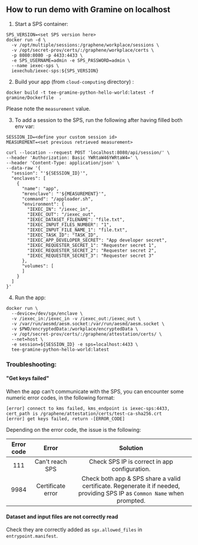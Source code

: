 ## How to run demo with Gramine on localhost

1. Start a SPS container:
```shell
SPS_VERSION=<set SPS version here>
docker run -d \
  -v /opt/multiple/sessions:/graphene/workplace/sessions \
  -v /opt/secret-prov/certs/:/graphene/workplace/certs \
  -p 8080:8080 -p 4433:4433 \
  -e SPS_USERNAME=admin -e SPS_PASSWORD=admin \
  --name iexec-sps \
  iexechub/iexec-sps:${SPS_VERSION}
```


2. Build your app (from `cloud-computing` directory) :
```shell
docker build -t tee-gramine-python-hello-world:latest -f gramine/Dockerfile  .
```
Please note the `measurement` value.


3. To add a session to the SPS, run the following after having filled both env var:
```shell
SESSION_ID=<define your custom session id>
MEASUREMENT=<set previous retrieved measurement>

curl --location --request POST 'localhost:8080/api/session/' \
--header 'Authorization: Basic YWRtaW46YWRtaW4=' \
--header 'Content-Type: application/json' \
--data-raw '{
  "session": "'${SESSION_ID}'",
  "enclaves": [
    {
      "name": "app",
      "mrenclave": "'${MEASUREMENT}'",
      "command": "/apploader.sh",
      "environment": {
        "IEXEC_IN": "/iexec_in",
        "IEXEC_OUT": "/iexec_out",
        "IEXEC_DATASET_FILENAME": "file.txt",
        "IEXEC_INPUT_FILES_NUMBER": "1",
        "IEXEC_INPUT_FILE_NAME_1": "file.txt",
        "IEXEC_TASK_ID": "TASK_ID",
        "IEXEC_APP_DEVELOPER_SECRET": "App developer secret",
        "IEXEC_REQUESTER_SECRET_1": "Requester secret 1",
        "IEXEC_REQUESTER_SECRET_2": "Requester secret 2",
        "IEXEC_REQUESTER_SECRET_3": "Requester secret 3"
      },
      "volumes": [
      ]
    }
  ]
}'
```


4. Run the app:
```shell
docker run \
  --device=/dev/sgx/enclave \
  -v /iexec_in:/iexec_in -v /iexec_out:/iexec_out \
  -v /var/run/aesmd/aesm.socket:/var/run/aesmd/aesm.socket \
  -v $PWD/encryptedData:/workplace/encryptedData \
  -v /opt/secret-prov/certs/:/graphene/attestation/certs/ \
  --net=host \
  -e session=${SESSION_ID} -e sps=localhost:4433 \
  tee-gramine-python-hello-world:latest
```


### Troubleshooting:

#### "Get keys failed"
When the app can't communicate with the SPS, you can encounter some numeric error codes, in the following format:
```
[error] connect to kms failed, kms_endpoint is iexec-sps:4433, cert_path is /graphene/attestation/certs/test-ca-sha256.crt
[error] get keys failed, return -[ERROR_CODE] 
```

Depending on the error code, the issue is the following:

| Error code |       Error       |                                                         Solution                                                          |
|:----------:|:-----------------:|:-------------------------------------------------------------------------------------------------------------------------:|
|    111     |  Can't reach SPS  |                                       Check SPS IP is correct in app configuration.                                       |
|    9984    | Certificate error | Check both app & SPS share a valid certificate. Regenerate it if needed, providing SPS IP as `Common Name` when prompted. |


#### Dataset and input files are not correctly read
Check they are correctly added as `sgx.allowed_files` in `entrypoint.manifest`.
